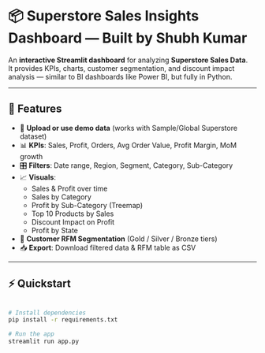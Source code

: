 # 📦 Superstore Sales Insights Dashboard — Built by Shubh Kumar  

An **interactive Streamlit dashboard** for analyzing **Superstore Sales Data**.  
It provides KPIs, charts, customer segmentation, and discount impact analysis — similar to BI dashboards like Power BI, but fully in Python.  

---

## 🚀 Features
- 📂 **Upload or use demo data** (works with Sample/Global Superstore dataset)  
- 📊 **KPIs**: Sales, Profit, Orders, Avg Order Value, Profit Margin, MoM growth  
- 🎛️ **Filters**: Date range, Region, Segment, Category, Sub-Category  
- 📈 **Visuals**:  
  - Sales & Profit over time  
  - Sales by Category  
  - Profit by Sub-Category (Treemap)  
  - Top 10 Products by Sales  
  - Discount Impact on Profit  
  - Profit by State  
- 👥 **Customer RFM Segmentation** (Gold / Silver / Bronze tiers)  
- 📥 **Export**: Download filtered data & RFM table as CSV  

---

## ⚡ Quickstart
```bash

# Install dependencies
pip install -r requirements.txt

# Run the app
streamlit run app.py
